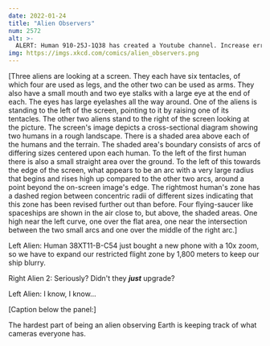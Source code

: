 ```yaml
---
date: 2022-01-24
title: "Alien Observers"
num: 2572
alt: >-
  ALERT: Human 910-25J-1Q38 has created a Youtube channel. Increase erratic jerkiness of flying by 30% until safely out of range.
img: https://imgs.xkcd.com/comics/alien_observers.png
---
```

[Three aliens are looking at a screen. They each have six tentacles, of which four are used as legs, and the other two can be used as arms. They also have a small mouth and two eye stalks with a large eye at the end of each. The eyes has large eyelashes all the way around. One of the aliens is standing to the left of the screen, pointing to it by raising one of its tentacles. The other two aliens stand to the right of the screen looking at the picture. The screen's image depicts a cross-sectional diagram showing two humans in a rough landscape. There is a shaded area above each of the humans and the terrain. The shaded area's boundary consists of arcs of differing sizes centered upon each human. To the left of the first human there is also a small straight area over the ground. To the left of this towards the edge of the screen, what appears to be an arc with a very large radius that begins and rises high up compared to the other two arcs, around a point beyond the on-screen image's edge. The rightmost human's zone has a dashed region between concentric radii of different sizes indicating that this zone has been revised further out than before. Four flying-saucer like spaceships are shown in the air close to, but above, the shaded areas. One high near the left curve, one over the flat area, one near the intersection between the two small arcs and one over the middle of the right arc.]

Left Alien: Human 38XT11-B-C54 <!-- 11 or II? --> just bought a new phone with a 10x zoom, so we have to expand our restricted flight zone by 1,800 meters to keep our ship blurry.

Right Alien 2: Seriously? Didn't they ***just*** upgrade?

Left Alien: I know, I know...

[Caption below the panel:]

The hardest part of being an alien observing Earth is keeping track of what cameras everyone has.